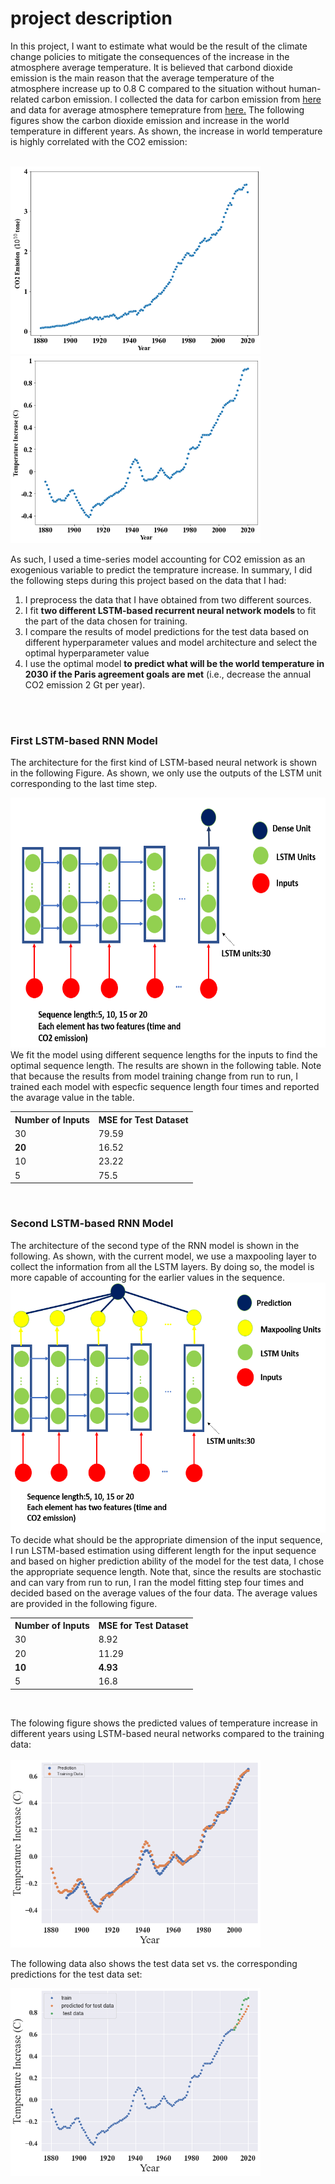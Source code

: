 <h1> project description </h1>
<p>	 In this project, I want to estimate what would be the result of the climate change policies to mitigate the consequences of the increase in the atmosphere average temperature. It is believed that carbond dioxide emission is the main reason that the average temperature of the atmosphere increase up to 0.8 C compared to the situation without human-related carbon emission. I collected the data for carbon emission from <a href='https://ourworldindata.org/co2-dataset-sources'> here</a> and data for average atmosphere temeprature from <a href='https://climate.nasa.gov/vital-signs/global-temperature/'>here.</a> The following figures show the carbon dioxide emission and increase in the world temperature in different years. As shown, the increase in world temperature is highly correlated with the CO2 emission:</p><br>
<img src='https://github.com/kaveh7293/Climate-Change-Prediction/blob/main/Carbon_dioxide_emmision.png' width='400' height='300'><br>
<img src='https://github.com/kaveh7293/Climate-Change-Prediction/blob/main/Temp_increase.png' width='400' height='300'><br>
<p> As such, I used a time-series model accounting for CO2 emission as an exogenious variable to predict the temprature increase. In summary, I did the following steps during this project based on the data that I had:
  
  <ol>
    <li> I preprocess the data that I have obtained from two different sources.</li>
    <li> I fit <strong>two different LSTM-based recurrent neural network models </strong> to fit the part of the data chosen for training. </li>
    <li> I compare the results of model predictions for the test data based on different hyperparameter values and model architecture and select the optimal hyperparameter value</li>
    <li> I use the optimal model <strong>to predict what will be the world temperature in 2030 if the Paris agreement goals are met</strong> (i.e., decrease the annual CO2 emission 2 Gt per year).</li> 
  </ol><br><br>
<h3>First LSTM-based RNN Model </h3>
<p>The architecture for the first kind of LSTM-based neural network is shown in the following Figure. As shown, we only use the outputs of the LSTM unit corresponding to the last time step.
  
<img src='https://github.com/kaveh7293/Climate-Change-Prediction/blob/main/Second_Model_Architecture.png' width='550' height='400' ><br>
  We fit the model using different sequence lengths for the inputs to find the optimal sequence length. The results are shown in the following table. Note that because the results from model training change from run to run, I trained each model with especfic sequence length four times and reported the avarage value in the table. <br>
    <table>
  <tr>
    <th> Number of Inputs</th>
    <th>MSE for Test Dataset</th>
  </tr>
  <tr>
    <td>30</td>
    <td>79.59</td>
  
  </tr>
  <tr>
    <td><strong>20</strong></td>
    <td>16.52</td>
  </tr>
  <tr>
    <td>10</td>
    <td>23.22</td>
  </tr>
  <tr>
    <td> 5</td>
    <td>75.5</td>
  </tr>
</table><br>

</p>
<h3>Second LSTM-based RNN Model </h3>
<p> The architecture of the second type of the RNN model is shown in the following. As shown, with the current model, we use a maxpooling layer to collect the information from all the LSTM layers. By doing so, the model is more capable of accounting for the earlier values in the sequence. <br>
  <img src='https://github.com/kaveh7293/Climate-Change-Prediction/blob/main/First_Model_Architecture.png' width='550' height='400'><br>
  To decide what should be the appropriate dimension of the input sequence, I run LSTM-based estimation using different length for the input sequence and based on higher prediction ability of the model for the test data, I chose the appropriate sequence length. Note that, since the results are stochastic and can vary from run to run, I ran the model fitting step four times and decided based on the average values of the four data. The average values are provided in the following figure.
  
  <table>
  <tr>
    <th> Number of Inputs</th>
    <th>MSE for Test Dataset</th>
  </tr>
  <tr>
    <td>30</td>
    <td>8.92</td>
  
  </tr>
  <tr>
    <td>20</td>
    <td>11.29</td>
  </tr>
  <tr>
    <td><strong>10</strong></td>
    <td><strong>4.93</strong></td>
  </tr>
  <tr>
    <td> 5</td>
    <td>16.8</td>
  </tr>
</table><br>
<p>  The folowing figure shows the predicted values of temperature increase in different years using LSTM-based neural networks compared to the training data:<br><br>
  <img src='https://github.com/kaveh7293/Climate-Change-Prediction/blob/main/Temp_Increase_prediction_second_case.png' width='400'  height='300'><br>
  
  The following data also shows the test data set vs. the corresponding predictions for the test data set: <br>
   
<img src='https://github.com/kaveh7293/Climate-Change-Prediction/blob/main/download.png' width='400' height='300'><br>


